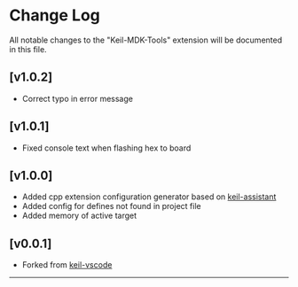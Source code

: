 # Change Log

All notable changes to the "Keil-MDK-Tools" extension will be documented in this file.

## [v1.0.2]
- Correct typo in error message

## [v1.0.1]
- Fixed console text when flashing hex to board

## [v1.0.0]
- Added cpp extension configuration generator based on [keil-assistant](https://github.com/github0null/keil-assistant)
- Added config for defines not found in project file
- Added memory of active target

## [v0.0.1]
- Forked from [keil-vscode](https://github.com/mbossX/keil-vscode)
***
